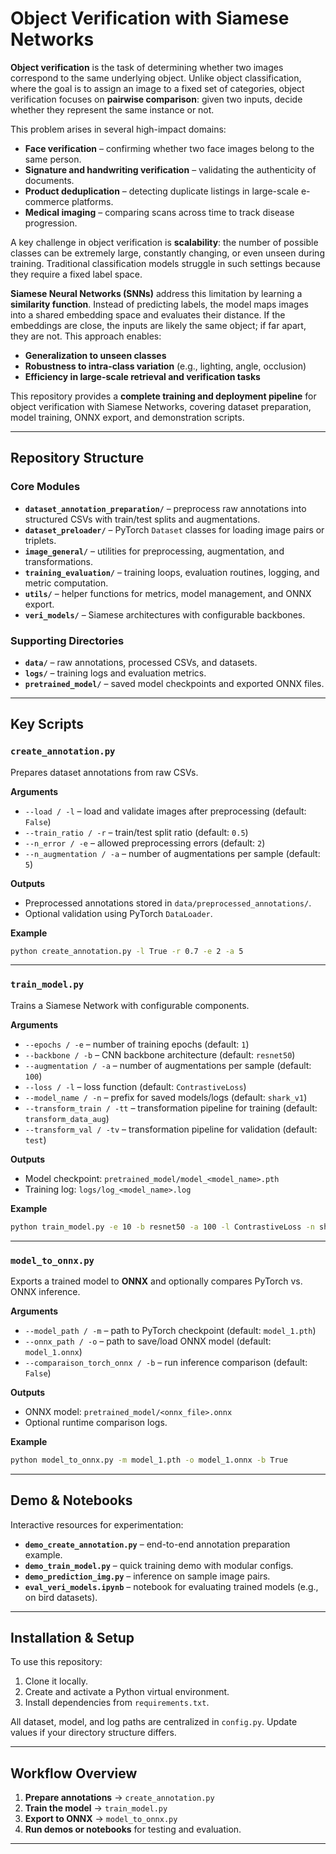 # Object Verification with Siamese Networks  

**Object verification** is the task of determining whether two images correspond to the same underlying object. Unlike object classification, where the goal is to assign an image to a fixed set of categories, object verification focuses on **pairwise comparison**: given two inputs, decide whether they represent the same instance or not.  

This problem arises in several high-impact domains:  
- **Face verification** – confirming whether two face images belong to the same person.  
- **Signature and handwriting verification** – validating the authenticity of documents.  
- **Product deduplication** – detecting duplicate listings in large-scale e-commerce platforms.  
- **Medical imaging** – comparing scans across time to track disease progression.  

A key challenge in object verification is **scalability**: the number of possible classes can be extremely large, constantly changing, or even unseen during training. Traditional classification models struggle in such settings because they require a fixed label space.  

**Siamese Neural Networks (SNNs)** address this limitation by learning a **similarity function**. Instead of predicting labels, the model maps images into a shared embedding space and evaluates their distance. If the embeddings are close, the inputs are likely the same object; if far apart, they are not. This approach enables:  
- **Generalization to unseen classes**  
- **Robustness to intra-class variation** (e.g., lighting, angle, occlusion)  
- **Efficiency in large-scale retrieval and verification tasks**  

This repository provides a **complete training and deployment pipeline** for object verification with Siamese Networks, covering dataset preparation, model training, ONNX export, and demonstration scripts.  

---

## Repository Structure  

### Core Modules  
- **`dataset_annotation_preparation/`** – preprocess raw annotations into structured CSVs with train/test splits and augmentations.  
- **`dataset_preloader/`** – PyTorch `Dataset` classes for loading image pairs or triplets.  
- **`image_general/`** – utilities for preprocessing, augmentation, and transformations.  
- **`training_evaluation/`** – training loops, evaluation routines, logging, and metric computation.  
- **`utils/`** – helper functions for metrics, model management, and ONNX export.  
- **`veri_models/`** – Siamese architectures with configurable backbones.  

### Supporting Directories  
- **`data/`** – raw annotations, processed CSVs, and datasets.  
- **`logs/`** – training logs and evaluation metrics.  
- **`pretrained_model/`** – saved model checkpoints and exported ONNX files.  

---

## Key Scripts  

### `create_annotation.py`  
Prepares dataset annotations from raw CSVs.  

**Arguments**  
- `--load / -l` – load and validate images after preprocessing (default: `False`)  
- `--train_ratio / -r` – train/test split ratio (default: `0.5`)  
- `--n_error / -e` – allowed preprocessing errors (default: `2`)  
- `--n_augmentation / -a` – number of augmentations per sample (default: `5`)  

**Outputs**  
- Preprocessed annotations stored in `data/preprocessed_annotations/`.  
- Optional validation using PyTorch `DataLoader`.  

**Example**  
```bash
python create_annotation.py -l True -r 0.7 -e 2 -a 5
````

---

### `train_model.py`

Trains a Siamese Network with configurable components.

**Arguments**

* `--epochs / -e` – number of training epochs (default: `1`)
* `--backbone / -b` – CNN backbone architecture (default: `resnet50`)
* `--augmentation / -a` – number of augmentations per sample (default: `100`)
* `--loss / -l` – loss function (default: `ContrastiveLoss`)
* `--model_name / -n` – prefix for saved models/logs (default: `shark_v1`)
* `--transform_train / -tt` – transformation pipeline for training (default: `transform_data_aug`)
* `--transform_val / -tv` – transformation pipeline for validation (default: `test`)

**Outputs**

* Model checkpoint: `pretrained_model/model_<model_name>.pth`
* Training log: `logs/log_<model_name>.log`

**Example**

```bash
python train_model.py -e 10 -b resnet50 -a 100 -l ContrastiveLoss -n shark_v1
```

---

### `model_to_onnx.py`

Exports a trained model to **ONNX** and optionally compares PyTorch vs. ONNX inference.

**Arguments**

* `--model_path / -m` – path to PyTorch checkpoint (default: `model_1.pth`)
* `--onnx_path / -o` – path to save/load ONNX model (default: `model_1.onnx`)
* `--comparaison_torch_onnx / -b` – run inference comparison (default: `False`)

**Outputs**

* ONNX model: `pretrained_model/<onnx_file>.onnx`
* Optional runtime comparison logs.

**Example**

```bash
python model_to_onnx.py -m model_1.pth -o model_1.onnx -b True
```

---

## Demo & Notebooks

Interactive resources for experimentation:

* **`demo_create_annotation.py`** – end-to-end annotation preparation example.
* **`demo_train_model.py`** – quick training demo with modular configs.
* **`demo_prediction_img.py`** – inference on sample image pairs.
* **`eval_veri_models.ipynb`** – notebook for evaluating trained models (e.g., on bird datasets).

---

## Installation & Setup

To use this repository:

1. Clone it locally.
2. Create and activate a Python virtual environment.
3. Install dependencies from `requirements.txt`.

All dataset, model, and log paths are centralized in `config.py`.
Update values if your directory structure differs.

---

## Workflow Overview

1. **Prepare annotations** → `create_annotation.py`
2. **Train the model** → `train_model.py`
3. **Export to ONNX** → `model_to_onnx.py`
4. **Run demos or notebooks** for testing and evaluation.

---

